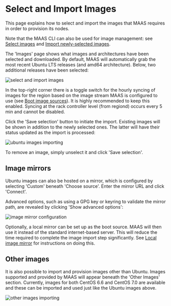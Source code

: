 

# Select and Import Images

This page explains how to select and import the images that MAAS requires in
order to provision its nodes.

Note that the MAAS CLI can also be used for image management: see
[Select images][cli-select-images] and 
[Import newly-selected images][cli-import-newly-selected-images].

The 'Images' page shows what images and architectures have been selected and
downloaded. By default, MAAS will automatically grab the most recent Ubuntu LTS
releases (and amd64 architecture). Below, two additional releases have been
selected:

![select and import images][img__select-and-import-images]

In the top-right corner there is a toggle switch for the hourly syncing of
images for the region based on the image stream MAAS is configured to use (see
[Boot image sources][images-boot-image-sources]). It is highly recommended to
keep this enabled. Syncing at the rack controller level (from regiond) occurs
every 5 min and cannot be disabled.

Click the 'Save selection' button to initiate the import. Existing images will
be shown in addition to the newly selected ones. The latter will have their
status updated as the import is processed:

![ubuntu images importing][img__ubuntu-images-importing]

To remove an image, simply unselect it and click 'Save selection'.

## Image mirrors

Ubuntu images can also be hosted on a mirror, which is configured by selecting
'Custom' beneath 'Choose source'. Enter the mirror URL and click 'Connect'. 

Advanced options, such as using a GPG key or keyring to validate the mirror
path, are revealed by clicking 'Show advanced options':

![image mirror configuration][img__mirror]

Optionally, a local mirror can be set up as the boot source. MAAS will then use
it instead of the standard internet-based server. This will reduce the time
required to complete the image import step significantly. See 
[Local image mirror][mirror] for instructions on doing this.


## Other images

It is also possible to import and provision images other than Ubuntu. Images
supported and provided by MAAS will appear beneath the 'Other Images' section.
Currently, images for both CentOS 6.6 and CentOS 7.0 are available and these
can be imported and used just like the Ubuntu images above.

![other images importing][img__other-images-importing]


<!-- LINKS -->

[cli-select-images]: manage-cli-images.md#select-images
[cli-import-newly-selected-images]: manage-cli-images.md#import-newly-selected-images
[images-boot-image-sources]: installconfig-images.md#boot-image-sources
[mirror]: installconfig-images-mirror.md

[img__select-and-import-images]: ../media/installconfig-images-import__2.4_select-and-import-images.png
[img__ubuntu-images-importing]: ../media/installconfig-images-import__2.4_ubuntu-images-importing.png
[img__other-images-importing]: ../media/installconfig-images-import__2.4_other-images-importing.png
[img__mirror]: ../media/installconfig-images-import__2.4_mirror.png
